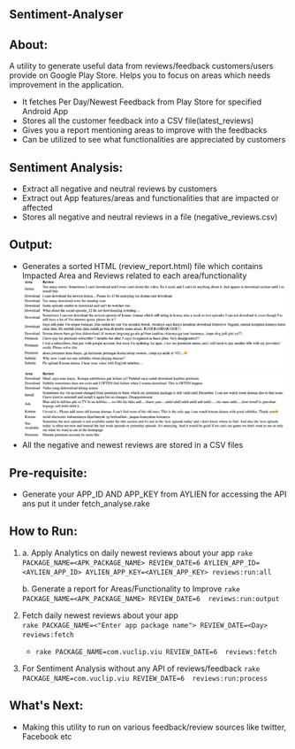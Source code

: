 ## Sentiment-Analyser

## About:
A utility to generate useful data from reviews/feedback customers/users provide on Google Play Store. Helps you to focus on areas which needs improvement in the application.

 - It fetches Per Day/Newest Feedback from Play Store for specified Android App
 - Stores all the customer feedback into a CSV file(latest_reviews)
 - Gives you a report mentioning areas to improve with the feedbacks
 - Can be utilized to see what functionalities are appreciated by customers

## Sentiment Analysis:
 - Extract all negative and neutral reviews by customers
 - Extract out App features/areas and functionalities that are impacted or affected
 - Stores all negative and neutral reviews in a file (negative_reviews.csv)

## Output:
- Generates a sorted HTML (review_report.html) file which contains Impacted Area and Reviews related to each area/functionality
![Screenshot](Report_23rdNov.png)
![Screenshot](Report_28thNov.png)
- All the negative and newest reviews are stored in a CSV files

## Pre-requisite:
- Generate your APP_ID AND APP_KEY from AYLIEN for accessing the API ans put it under fetch_analyse.rake

## How to Run:
1. a. Apply Analytics on daily newest reviews about your app
   `rake PACKAGE_NAME=<APK_PACKAGE_NAME> REVIEW_DATE=6 AYLIEN_APP_ID=<AYLIEN_APP_ID> AYLIEN_APP_KEY=<AYLIEN_APP_KEY> reviews:run:all`
   
   b. Generate a report for Areas/Functionality to Improve
    `rake PACKAGE_NAME=<APK_PACKAGE_NAME> REVIEW_DATE=6  reviews:run:output`
    
2. Fetch daily newest reviews about your app</br>
  `rake PACKAGE_NAME=<"Enter app package name"> REVIEW_DATE=<Day> reviews:fetch`
   - `rake PACKAGE_NAME=com.vuclip.viu REVIEW_DATE=6  reviews:fetch`
   
3. For Sentiment Analysis without any API of reviews/feedback
    `rake PACKAGE_NAME=com.vuclip.viu REVIEW_DATE=6  reviews:run:process`

## What's Next:
- Making this utility to run on various feedback/review sources like twitter, Facebook etc
